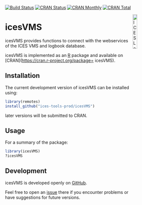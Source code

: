 [![Build Status](https://travis-ci.org/ices-tools-prod/icesVMS.svg?branch=master)](https://travis-ci.org/ices-tools-prod/icesVMS)
[![CRAN Status](http://r-pkg.org/badges/version/icesVMS)](https://cran.r-project.org/package=icesVMS)
[![CRAN Monthly](http://cranlogs.r-pkg.org/badges/icesVMS)](https://cran.r-project.org/package=icesVMS)
[![CRAN Total](http://cranlogs.r-pkg.org/badges/grand-total/icesVMS)](https://cran.r-project.org/package=icesVMS)

[<img align="right" alt="ICES Logo" width="17%" height="17%" src="http://ices.dk/_layouts/15/1033/images/icesimg/iceslogo.png">](http://ices.dk)

 icesVMS
=======

icesVMS provides functions to connect with the webservices of the
ICES VMS and logbook database.

icesVMS is implemented as an [R](https://www.r-project.org) package and
available on [CRAN](https://cran.r-project.org/package= icesVMS).

Installation
------------

The current development version of icesVMS can be installed using:

```R
library(remotes)
install_github("ices-tools-prod/icesVMS")
```

later versions will be submitted to CRAN.

Usage
-----

For a summary of the package:

```R
library(icesVMS)
?icesVMS
```

<!-- References
----------
-->


Development
-----------

icesVMS is developed openly on
[GitHub](https://github.com/ices-tools-prod/icesVMS).

Feel free to open an
[issue](https://github.com/ices-tools-prod/icesVMS/issues) there if you
encounter problems or have suggestions for future versions.
